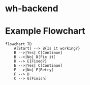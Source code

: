 # wh-backend
# Example Flowchart

```mermaid
flowchart TD
    A[Start] --> B{Is it working?}
    B -->|Yes| C[Continue]
    B -->|No| D[Fix it]
    D --> E{Fixed?}
    E -->|Yes| C[Continue]
    E -->|No| F[Retry]
    F --> D
    C --> G[Finish]

